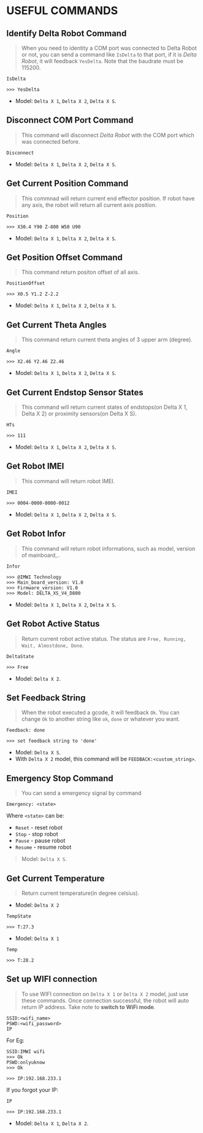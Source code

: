 # USEFUL COMMANDS

## Identify Delta Robot Command

> When you need to identity a COM port was connected to Delta Robot or not, you can send a command like `IsDelta` to that port, if it is *Delta Robot*, it will feedback `YesDelta`. Note that the baudrate must be 115200.

```
IsDelta

>>> YesDelta
```

- Model: `Delta X 1`, `Delta X 2`, `Delta X S`.

## Disconnect COM Port Command

> This command will disconnect *Delta Robot* with the COM port which was connected before.

```
Disconnect
```

- Model: `Delta X 1`, `Delta X 2`, `Delta X S`.

## Get Current Position Command

> This commnad will return current end effector position. If robot have any axis, the robot will return all current axis position.

```
Position

>>> X30.4 Y90 Z-800 W50 U90
```

- Model: `Delta X 1`, `Delta X 2`, `Delta X S`.

## Get Position Offset Command

> This command return positon offset of all axis.

```
PositionOffset

>>> X0.5 Y1.2 Z-2.2
```

- Model: `Delta X 1`, `Delta X 2`, `Delta X S`.

## Get Current Theta Angles

> This command return current theta angles of 3 upper arm (degree).

```
Angle

>>> X2.46 Y2.46 Z2.46
```

- Model: `Delta X 1`, `Delta X 2`, `Delta X S`.

## Get Current Endstop Sensor States

> This command will return current states of endstops(on Delta X 1, Delta X 2) or proximity sensors(on Delta X S).

```
HTs

>>> 111
```

- Model: `Delta X 1`, `Delta X 2`, `Delta X S`.

## Get Robot IMEI

> This command will return robot IMEI.

```
IMEI

>>> 0004-0000-0000-0012
```

- Model: `Delta X 1`, `Delta X 2`, `Delta X S`.

## Get Robot Infor

> This command will return robot informations, such as model, version of mainboard,..

```
Infor

>>> @IMWI Technology
>>> Main_board_version: V1.0
>>> Firmware_version: V1.0
>>> Model: DELTA_XS_V4_D800
```

- Model: `Delta X 1`, `Delta X 2`, `Delta X S`.

## Get Robot Active Status

> Return current robot active status. The status are `Free, Running,  Wait, Almostdone, Done`.

```
DeltaState

>>> Free
```

- Model: `Delta X 2`.

## Set Feedback String

> When the robot executed a gcode, it will feedback `Ok`. You can change `Ok` to another string like `ok`, `done` or whatever you want.

```
Feedback: done

>>> set feedback string to 'done'
```

- Model: `Delta X S`.
- With `Delta X 2` model, this command will be `FEEDBACK:<custom_string>`.

## Emergency Stop Command

> You can send a emergency signal by command 

```
Emergency: <state>
```

Where `<state>` can be:

- `Reset` - reset robot
- `Stop` - stop robot
- `Pause` - pause robot
- `Resume` - resume robot

> Model: `Delta X S`.

## Get Current Temperature

> Return current temperature(in degree celsius).

- Model: `Delta X 2`

```
TempState

>>> T:27.3
```

- Model: `Delta X 1`

```
Temp

>>> T:28.2
```

## Set up WIFI connection

> To use WIFI connection on `Delta X 1` or `Delta X 2` model, just use these commands. Once connection successful, the robot will auto return IP address. Take note to **switch to WiFi mode**.

```
SSID:<wifi_name>
PSWD:<wifi_password>
IP
```

For Eg:

```
SSID:IMWI wifi
>>> Ok
PSWD:onlyuknow
>>> Ok

>>> IP:192.168.233.1
```
If you forgot your IP:
```
IP

>>> IP:192.168.233.1
```

- Model: `Delta X 1`, `Delta X 2`.

